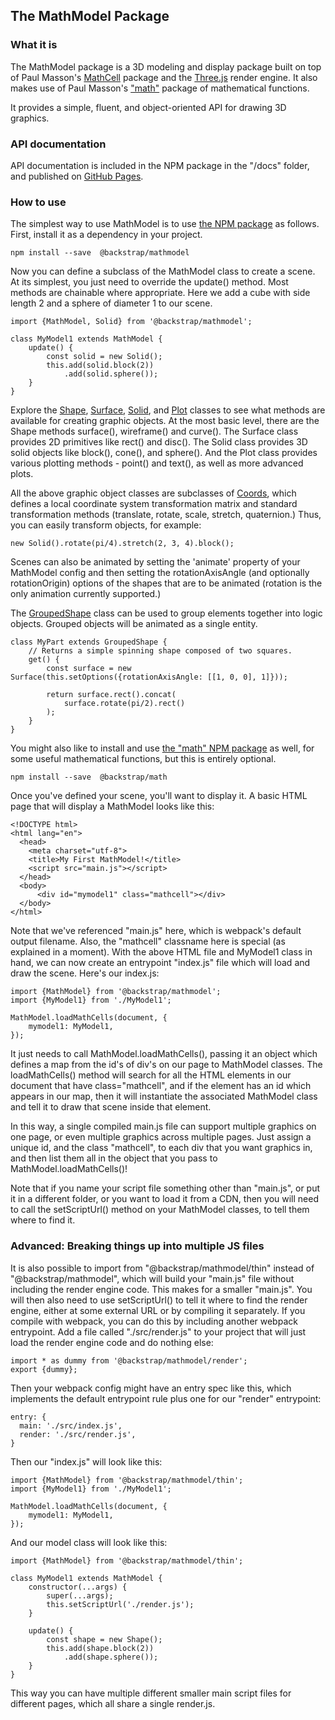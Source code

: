 ## The MathModel Package

### What it is

The MathModel package is a 3D modeling and display package built on top of
Paul Masson's [MathCell](https://paulmasson.github.io/mathcell/) package
and the [Three.js](https://threejs.org/) render engine.
It also makes use of Paul Masson's ["math"](https://paulmasson.github.io/math/)
package of mathematical functions.

It provides a simple, fluent, and object-oriented API for drawing 3D graphics.

### API documentation

API documentation is included in the NPM package in the "/docs" folder,
and published on [GitHub Pages](https://backstrap.github.io/mathmodel/).

### How to use

The simplest way to use MathModel is to use
[the NPM package](https://www.npmjs.com/package/@backstrap/mathmodel)
as follows.
First, install it as a dependency in your project.

    npm install --save  @backstrap/mathmodel

Now you can define a subclass of the MathModel class to create a scene.
At its simplest, you just need to override the update() method.
Most methods are chainable where appropriate.
Here we add a cube with side length 2 and a sphere of diameter 1 to our scene.

    import {MathModel, Solid} from '@backstrap/mathmodel';

    class MyModel1 extends MathModel {
        update() {
            const solid = new Solid();
            this.add(solid.block(2))
                .add(solid.sphere());
        }
    }

Explore the
<a href="Shape.html">Shape</a>, <a href="Surface.html">Surface</a>,
<a href="Solid.html">Solid</a>, and <a href="Plot.html">Plot</a>
classes to see what methods are available for creating graphic objects.
At the most basic level, there are the Shape methods surface(), wireframe() and curve().
The Surface class provides 2D primitives like rect() and disc().
The Solid class provides 3D solid objects like block(), cone(), and sphere().
And the Plot class provides various plotting methods - point() and text(),
as well as more advanced plots.

All the above graphic object classes are subclasses of
<a href="Coords.html">Coords</a>,
which defines a local coordinate system transformation matrix
and standard transformation methods (translate, rotate, scale, stretch, quaternion.)
Thus, you can easily transform objects, for example:

    new Solid().rotate(pi/4).stretch(2, 3, 4).block();

Scenes can also be animated by setting the 'animate' property of your MathModel config
and then setting the rotationAxisAngle (and optionally rotationOrigin) options
of the shapes that are to be animated (rotation is the only animation currently supported.)

The <a href="GroupedShape.html">GroupedShape</a> class
can be used to group elements together into logic objects.
Grouped objects will be animated as a single entity.

    class MyPart extends GroupedShape {
        // Returns a simple spinning shape composed of two squares.
        get() {
            const surface = new Surface(this.setOptions({rotationAxisAngle: [[1, 0, 0], 1]}));
             
            return surface.rect().concat(
                surface.rotate(pi/2).rect()
            );
        }
    }

You might also like to install and use
[the "math" NPM package](https://www.npmjs.com/package/@backstrap/math)
as well, for some useful mathematical functions, but this is entirely optional.

    npm install --save  @backstrap/math

Once you've defined your scene, you'll want to display it.
A basic HTML page that will display a MathModel looks like this:

    <!DOCTYPE html>
    <html lang="en">
      <head>
        <meta charset="utf-8">
        <title>My First MathModel!</title>
        <script src="main.js"></script>
      </head>
      <body>
          <div id="mymodel1" class="mathcell"></div>
      </body>
    </html>

Note that we've referenced "main.js" here, which is webpack's default output filename.
Also, the "mathcell" classname here is special (as explained in a moment).
With the above HTML file and MyModel1 class in hand, we can now create an
entrypoint "index.js" file which will load and draw the scene.
Here's our index.js:

    import {MathModel} from '@backstrap/mathmodel';
    import {MyModel1} from './MyModel1';
    
    MathModel.loadMathCells(document, {
        mymodel1: MyModel1,
    });

It just needs to call MathModel.loadMathCells(),
passing it an object which defines a map from  the id's of div's on our page to MathModel classes.
The loadMathCells() method will search for all the HTML elements in our document
that have class="mathcell", and if the element has an id which appears in our map,
then it will instantiate the associated MathModel class
and  tell it to draw that scene inside that element.

In this way, a single compiled main.js file can support multiple
graphics on one page, or even multiple graphics across multiple pages.
Just assign a unique id, and the class "mathcell", to each div that you want graphics in,
and then list them all in the object that you pass to MathModel.loadMathCells()!

Note that if you name your script file something other than "main.js",
or put it in a different folder,
or you want to load it from a CDN,
then you will need to call the setScriptUrl() method on your MathModel classes,
to tell them where to find it.

### Advanced: Breaking things up into multiple JS files

It is also possible to import from "@backstrap/mathmodel/thin" instead of "@backstrap/mathmodel",
which will build your "main.js" file without including the render engine code.
This makes for a smaller "main.js".
You will then also need to use setScriptUrl() to tell it where to find the render engine,
either at some external URL or by compiling it separately.
If you compile with webpack, you can do this by including another webpack entrypoint.
Add a file called "./src/render.js" to your project that will just load the render engine code
and do nothing else:

    import * as dummy from '@backstrap/mathmodel/render';
    export {dummy};

Then your webpack config might have an entry spec like this,
which implements the default entrypoint rule plus one for our "render" entrypoint:

    entry: {
      main: './src/index.js',
      render: './src/render.js',
    }

Then our "index.js" will look like this:

    import {MathModel} from '@backstrap/mathmodel/thin';
    import {MyModel1} from './MyModel1';
    
    MathModel.loadMathCells(document, {
        mymodel1: MyModel1,
    });

And our model class will look like this:

    import {MathModel} from '@backstrap/mathmodel/thin';

    class MyModel1 extends MathModel {
        constructor(...args) {
            super(...args);
            this.setScriptUrl('./render.js');
        }

        update() {
            const shape = new Shape();
            this.add(shape.block(2))
                .add(shape.sphere());
        }
    }

This way you can have multiple different smaller main script files for different pages,
which all share a single render.js.

